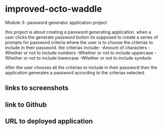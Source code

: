 # improved-octo-waddle
Module 3- password generator application project

this project is about creating a password generating application.
when a user clicks the generate password button its supposed to create a series of prompts for password criteria where the user is to choose the criterias to include in their password.
the criterias include:
-Amount of characters
-Whether or not to include numbers
-Whether or not to include uppercase
-Whether or not to include lowercase
-Whether or not to include symbols

After the user chooses all the criterias to include in their password then the application generates a password according to the criterias selected.

## links to screenshots


## link to Github

## URL to deployed application

